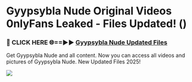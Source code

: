 # Gyypsybla Nude Original Videos 0nlyFans Leaked - Files Updated! ()

<h3>🔴 CLICK HERE 🌐==►► <a href="https://tinyurl.com/2p9ay9w9" rel="nofollow">Gyypsybla Nude Updated Files</a></h3>

Get Gyypsybla Nude and all content. Now you can access all videos and pictures of Gyypsybla Nude. New Updated Files 2025!

[![](https://i.imgur.com/KQgVmj3.gif)](https://tinyurl.com/2p9ay9w9)
